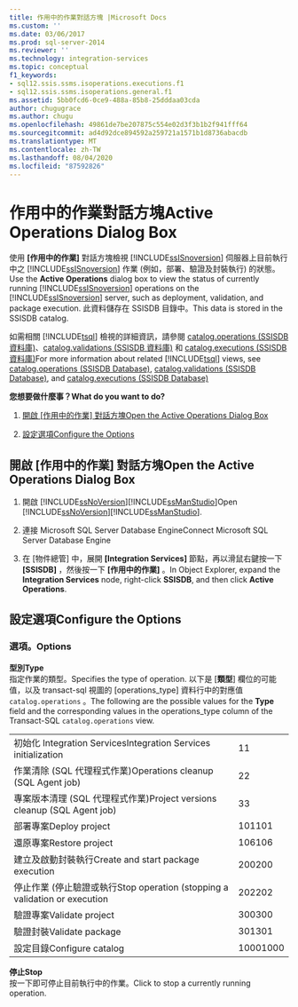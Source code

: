 ```yaml
---
title: 作用中的作業對話方塊 |Microsoft Docs
ms.custom: ''
ms.date: 03/06/2017
ms.prod: sql-server-2014
ms.reviewer: ''
ms.technology: integration-services
ms.topic: conceptual
f1_keywords:
- sql12.ssis.ssms.isoperations.executions.f1
- sql12.ssis.ssms.isoperations.general.f1
ms.assetid: 5bb0fcd6-0ce9-488a-85b8-25dddaa03cda
author: chugugrace
ms.author: chugu
ms.openlocfilehash: 49861de7be207875c554e02d3f3b1b2f941fff64
ms.sourcegitcommit: ad4d92dce894592a259721a1571b1d8736abacdb
ms.translationtype: MT
ms.contentlocale: zh-TW
ms.lasthandoff: 08/04/2020
ms.locfileid: "87592826"
---
```

# <a name="active-operations-dialog-box"></a><span data-ttu-id="05d44-102">作用中的作業對話方塊</span><span class="sxs-lookup"><span data-stu-id="05d44-102">Active Operations Dialog Box</span></span>
  <span data-ttu-id="05d44-103">使用 **[作用中的作業]** 對話方塊檢視 [!INCLUDE[ssISnoversion](../includes/ssisnoversion-md.md)] 伺服器上目前執行中之 [!INCLUDE[ssISnoversion](../includes/ssisnoversion-md.md)] 作業 (例如，部署、驗證及封裝執行) 的狀態。</span><span class="sxs-lookup"><span data-stu-id="05d44-103">Use the **Active Operations** dialog box to view the status of currently running [!INCLUDE[ssISnoversion](../includes/ssisnoversion-md.md)] operations on the [!INCLUDE[ssISnoversion](../includes/ssisnoversion-md.md)] server, such as deployment, validation, and package execution.</span></span> <span data-ttu-id="05d44-104">此資料儲存在 SSISDB 目錄中。</span><span class="sxs-lookup"><span data-stu-id="05d44-104">This data is stored in the SSISDB catalog.</span></span>  
  
 <span data-ttu-id="05d44-105">如需相關 [!INCLUDE[tsql](../includes/tsql-md.md)] 檢視的詳細資訊，請參閱 [catalog.operations &#40;SSISDB 資料庫&#41;](/sql/integration-services/system-views/catalog-operations-ssisdb-database)、[catalog.validations &#40;SSISDB 資料庫&#41;](/sql/integration-services/system-views/catalog-validations-ssisdb-database) 和 [catalog.executions &#40;SSISDB 資料庫&#41;](/sql/integration-services/system-views/catalog-executions-ssisdb-database)</span><span class="sxs-lookup"><span data-stu-id="05d44-105">For more information about related [!INCLUDE[tsql](../includes/tsql-md.md)] views, see [catalog.operations &#40;SSISDB Database&#41;](/sql/integration-services/system-views/catalog-operations-ssisdb-database), [catalog.validations &#40;SSISDB Database&#41;](/sql/integration-services/system-views/catalog-validations-ssisdb-database), and [catalog.executions &#40;SSISDB Database&#41;](/sql/integration-services/system-views/catalog-executions-ssisdb-database)</span></span>  
  
 <span data-ttu-id="05d44-106">**您想要做什麼事？**</span><span class="sxs-lookup"><span data-stu-id="05d44-106">**What do you want to do?**</span></span>  
  
1.  <span data-ttu-id="05d44-107">[開啟 [作用中的作業] 對話方塊](#open_dialog)</span><span class="sxs-lookup"><span data-stu-id="05d44-107">[Open the Active Operations Dialog Box](#open_dialog)</span></span>  
  
2.  [<span data-ttu-id="05d44-108">設定選項</span><span class="sxs-lookup"><span data-stu-id="05d44-108">Configure the Options</span></span>](#options)  
  
##  <a name="open-the-active-operations-dialog-box"></a><a name="open_dialog"></a> <span data-ttu-id="05d44-109">開啟 [作用中的作業] 對話方塊</span><span class="sxs-lookup"><span data-stu-id="05d44-109">Open the Active Operations Dialog Box</span></span>  
  
1.  <span data-ttu-id="05d44-110">開啟 [!INCLUDE[ssNoVersion](../includes/ssnoversion-md.md)][!INCLUDE[ssManStudio](../includes/ssmanstudio-md.md)]</span><span class="sxs-lookup"><span data-stu-id="05d44-110">Open [!INCLUDE[ssNoVersion](../includes/ssnoversion-md.md)][!INCLUDE[ssManStudio](../includes/ssmanstudio-md.md)].</span></span>  
  
2.  <span data-ttu-id="05d44-111">連接 Microsoft SQL Server Database Engine</span><span class="sxs-lookup"><span data-stu-id="05d44-111">Connect Microsoft SQL Server Database Engine</span></span>  
  
3.  <span data-ttu-id="05d44-112">在 [物件總管] 中，展開 **[Integration Services]** 節點，再以滑鼠右鍵按一下 **[SSISDB]** ，然後按一下 **[作用中的作業]** 。</span><span class="sxs-lookup"><span data-stu-id="05d44-112">In Object Explorer, expand the **Integration Services** node, right-click **SSISDB**, and then click **Active Operations**.</span></span>  
  
##  <a name="configure-the-options"></a><a name="options"></a> <span data-ttu-id="05d44-113">設定選項</span><span class="sxs-lookup"><span data-stu-id="05d44-113">Configure the Options</span></span>  
  
### <a name="options"></a><span data-ttu-id="05d44-114">選項。</span><span class="sxs-lookup"><span data-stu-id="05d44-114">Options</span></span>  
 <span data-ttu-id="05d44-115">**型別**</span><span class="sxs-lookup"><span data-stu-id="05d44-115">**Type**</span></span>  
 <span data-ttu-id="05d44-116">指定作業的類型。</span><span class="sxs-lookup"><span data-stu-id="05d44-116">Specifies the type of operation.</span></span> <span data-ttu-id="05d44-117">以下是 [**類型**] 欄位的可能值，以及 transact-sql 視圖的 [operations_type] 資料行中的對應值 `catalog.operations` 。</span><span class="sxs-lookup"><span data-stu-id="05d44-117">The following are the possible values for the **Type** field and the corresponding values in the operations_type column of the Transact-SQL `catalog.operations` view.</span></span>  
  
|||  
|-|-|  
|<span data-ttu-id="05d44-118">初始化 Integration Services</span><span class="sxs-lookup"><span data-stu-id="05d44-118">Integration Services initialization</span></span>|<span data-ttu-id="05d44-119">1</span><span class="sxs-lookup"><span data-stu-id="05d44-119">1</span></span>|  
|<span data-ttu-id="05d44-120">作業清除 (SQL 代理程式作業)</span><span class="sxs-lookup"><span data-stu-id="05d44-120">Operations cleanup (SQL Agent job)</span></span>|<span data-ttu-id="05d44-121">2</span><span class="sxs-lookup"><span data-stu-id="05d44-121">2</span></span>|  
|<span data-ttu-id="05d44-122">專案版本清理 (SQL 代理程式作業)</span><span class="sxs-lookup"><span data-stu-id="05d44-122">Project versions cleanup (SQL Agent job)</span></span>|<span data-ttu-id="05d44-123">3</span><span class="sxs-lookup"><span data-stu-id="05d44-123">3</span></span>|  
|<span data-ttu-id="05d44-124">部署專案</span><span class="sxs-lookup"><span data-stu-id="05d44-124">Deploy project</span></span>|<span data-ttu-id="05d44-125">101</span><span class="sxs-lookup"><span data-stu-id="05d44-125">101</span></span>|  
|<span data-ttu-id="05d44-126">還原專案</span><span class="sxs-lookup"><span data-stu-id="05d44-126">Restore project</span></span>|<span data-ttu-id="05d44-127">106</span><span class="sxs-lookup"><span data-stu-id="05d44-127">106</span></span>|  
|<span data-ttu-id="05d44-128">建立及啟動封裝執行</span><span class="sxs-lookup"><span data-stu-id="05d44-128">Create and start package execution</span></span>|<span data-ttu-id="05d44-129">200</span><span class="sxs-lookup"><span data-stu-id="05d44-129">200</span></span>|  
|<span data-ttu-id="05d44-130">停止作業 (停止驗證或執行</span><span class="sxs-lookup"><span data-stu-id="05d44-130">Stop operation (stopping a validation or execution</span></span>|<span data-ttu-id="05d44-131">202</span><span class="sxs-lookup"><span data-stu-id="05d44-131">202</span></span>|  
|<span data-ttu-id="05d44-132">驗證專案</span><span class="sxs-lookup"><span data-stu-id="05d44-132">Validate project</span></span>|<span data-ttu-id="05d44-133">300</span><span class="sxs-lookup"><span data-stu-id="05d44-133">300</span></span>|  
|<span data-ttu-id="05d44-134">驗證封裝</span><span class="sxs-lookup"><span data-stu-id="05d44-134">Validate package</span></span>|<span data-ttu-id="05d44-135">301</span><span class="sxs-lookup"><span data-stu-id="05d44-135">301</span></span>|  
|<span data-ttu-id="05d44-136">設定目錄</span><span class="sxs-lookup"><span data-stu-id="05d44-136">Configure catalog</span></span>|<span data-ttu-id="05d44-137">1000</span><span class="sxs-lookup"><span data-stu-id="05d44-137">1000</span></span>|  
  
 <span data-ttu-id="05d44-138">**停止**</span><span class="sxs-lookup"><span data-stu-id="05d44-138">**Stop**</span></span>  
 <span data-ttu-id="05d44-139">按一下即可停止目前執行中的作業。</span><span class="sxs-lookup"><span data-stu-id="05d44-139">Click to stop a currently running operation.</span></span>  
  
  
